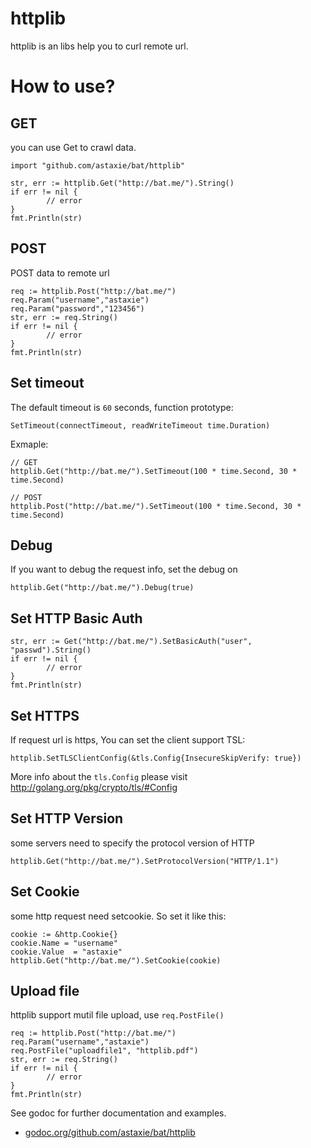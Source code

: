 # httplib
httplib is an libs help you to curl remote url.

# How to use?

## GET
you can use Get to crawl data.

	import "github.com/astaxie/bat/httplib"
	
	str, err := httplib.Get("http://bat.me/").String()
	if err != nil {
        	// error
	}
	fmt.Println(str)
	
## POST
POST data to remote url

	req := httplib.Post("http://bat.me/")
	req.Param("username","astaxie")
	req.Param("password","123456")
	str, err := req.String()
	if err != nil {
        	// error
	}
	fmt.Println(str)

## Set timeout

The default timeout is `60` seconds, function prototype:

	SetTimeout(connectTimeout, readWriteTimeout time.Duration)

Exmaple:

	// GET
	httplib.Get("http://bat.me/").SetTimeout(100 * time.Second, 30 * time.Second)
	
	// POST
	httplib.Post("http://bat.me/").SetTimeout(100 * time.Second, 30 * time.Second)


## Debug

If you want to debug the request info, set the debug on

	httplib.Get("http://bat.me/").Debug(true)
	
## Set HTTP Basic Auth

	str, err := Get("http://bat.me/").SetBasicAuth("user", "passwd").String()
	if err != nil {
        	// error
	}
	fmt.Println(str)
	
## Set HTTPS

If request url is https, You can set the client support TSL:

	httplib.SetTLSClientConfig(&tls.Config{InsecureSkipVerify: true})
	
More info about the `tls.Config` please visit http://golang.org/pkg/crypto/tls/#Config	

## Set HTTP Version

some servers need to specify the protocol version of HTTP

	httplib.Get("http://bat.me/").SetProtocolVersion("HTTP/1.1")
	
## Set Cookie

some http request need setcookie. So set it like this:

	cookie := &http.Cookie{}
	cookie.Name = "username"
	cookie.Value  = "astaxie"
	httplib.Get("http://bat.me/").SetCookie(cookie)

## Upload file

httplib support mutil file upload, use `req.PostFile()`

	req := httplib.Post("http://bat.me/")
	req.Param("username","astaxie")
	req.PostFile("uploadfile1", "httplib.pdf")
	str, err := req.String()
	if err != nil {
        	// error
	}
	fmt.Println(str)


See godoc for further documentation and examples.

* [godoc.org/github.com/astaxie/bat/httplib](https://godoc.org/github.com/astaxie/bat/httplib)
